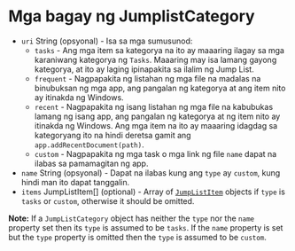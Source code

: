 # Mga bagay ng JumplistCategory

* `uri` String (opsyonal) - Isa sa mga sumusunod: 
  * `tasks` - Ang mga item sa kategorya na ito ay maaaring ilagay sa mga karaniwang kategorya ng `Tasks`. Maaaring may isa lamang gayong kategorya, at ito ay laging ipinapakita sa ilalim ng Jump List.
  * `frequent` - Nagpapakita ng listahan ng mga file na madalas na binubuksan ng mga app, ang pangalan ng kategorya at ang item nito ay itinakda ng Windows.
  * `recent` - Nagpapakita ng isang listahan ng mga file na kabubukas lamang ng isang app, ang pangalan ng kategorya at ng item nito ay itinakda ng Windows. Ang mga item na ito ay maaaring idagdag sa kategoryang ito na hindi deretsa gamit ang `app.addRecentDocument(path)`.
  * `custom` - Nagpapakita ng mga task o mga link ng file `name` dapat na ilabas sa pamamagitan ng app.
* `name` String (opsyonal) - Dapat na ilabas kung ang `type` ay `custom`, kung hindi man ito dapat tanggalin.
* `items` JumpListItem[] (optional) - Array of [`JumpListItem`](jump-list-item.md) objects if `type` is `tasks` or `custom`, otherwise it should be omitted.

**Note:** If a `JumpListCategory` object has neither the `type` nor the `name` property set then its `type` is assumed to be `tasks`. If the `name` property is set but the `type` property is omitted then the `type` is assumed to be `custom`.